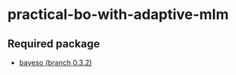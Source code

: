 # practical-bo-with-adaptive-mlm

## Required package

* [bayeso (branch 0.3.2)](https://github.com/jungtaekkim/bayeso/tree/0.3.2)
